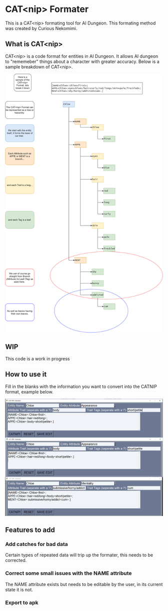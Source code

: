 # CAT&lt;nip> Formater

This is a CAT&lt;nip> formating tool for AI Dungeon. This formating method was created by Curious Nekomimi. 


## What is CAT&lt;nip>
CAT&lt;nip> is a code format for entities in AI Dungeon. It allows AI dungeon to "rememeber" things about a character with greater accuracy. Below is a sample breakdown of CAT&lt;nip>.

![tree](img/CatNipTree.jpg)
## WIP
This code is a work in progress

## How to use it
Fill in the blanks with the information you want to convert into the CATNIP format, example below.

![example](img/Example.jpg)


## Features to add

### Add catches for bad data
Certain types of repeated data will trip up the formater, this needs to be corrected. 
### Correct some small issues with the NAME attribute
The NAME attribute exists but needs to be editable by the user, in its current state it is not. 
### Export to apk
